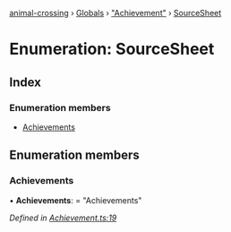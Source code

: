[animal-crossing](../README.md) › [Globals](../globals.md) › ["Achievement"](../modules/_achievement_.md) › [SourceSheet](_achievement_.sourcesheet.md)

# Enumeration: SourceSheet

## Index

### Enumeration members

* [Achievements](_achievement_.sourcesheet.md#achievements)

## Enumeration members

###  Achievements

• **Achievements**: = "Achievements"

*Defined in [Achievement.ts:19](https://github.com/Norviah/animal-crossing/blob/26c21f5/module/types/Achievement.ts#L19)*
